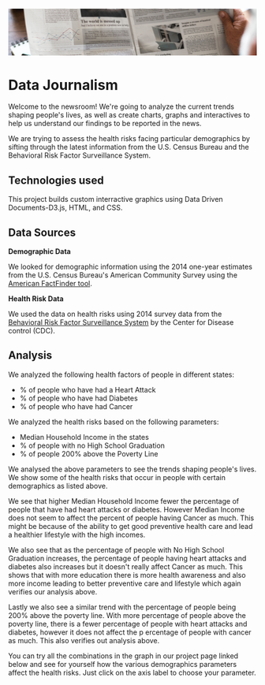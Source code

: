 ![data_journalism](images/news.png)

# Data Journalism
Welcome to the newsroom! We're going to analyze the current trends shaping people's lives, as well as create charts, graphs and interactives to help us understand our findings to be reported in the news. 

We are trying to assess the health risks facing particular demographics by sifting through the latest information from the U.S. Census Bureau and the Behavioral Risk Factor Surveillance System.

## Technologies used
This project builds custom interractive graphics using Data Driven Documents-D3.js, HTML, and CSS.

## Data Sources
**Demographic Data**

We looked for demographic information using the 2014 one-year estimates from the U.S. Census Bureau's American Community Survey using the [American FactFinder tool](https://factfinder.census.gov/faces/nav/jsf/pages/index.xhtml).


**Health Risk Data**

We used the data on health risks using 2014 survey data from the [Behavioral Risk Factor Surveillance System](https://chronicdata.cdc.gov/Behavioral-Risk-Factors/BRFSS-2014-Overall/5ra3-ixqq) by the Center for Disease control (CDC). 

## Analysis
We analyzed the following health factors of people in different states:
* % of people who have had a Heart Attack
* % of people who have had Diabetes
* % of people who have had Cancer

We analyzed the health risks based on the following parameters:
* Median Household Income in the states
* % of people with no High School Graduation
* % of people 200% above the Poverty Line


 We analysed the above parameters to see the trends shaping people's lives. We show some of the health risks that occur in people with certain demographics as listed above. 
 
 We see that higher Median Household Income fewer the percentage of people that have had heart attacks or diabetes. However Median Income does not seem to affect the percent of people having Cancer as much. This might be because of the ability to get good preventive health care and lead a healthier lifestyle with the high incomes. 
 
 We also see that as the percentage of people with No High School Graduation increases, the percentage of people having heart attacks and diabetes also increases but it doesn't really affect Cancer as much. This shows that with more education there is more health awareness and also more income leading to better preventive care and lifestyle which again verifies our analysis above. 
 
 Lastly we also see a similar trend with the percentage of people being 200% above the poverty line. With more percentage of people above the poverty line, there is a fewer percentage of people with heart attacks and diabetes, however it does not affect the p ercentage of people with cancer as much. This also verifies out analysis above. 
 
 You can try all the combinations in the graph in our project page linked below and see for yourself how the various demographics parameters affect the health risks. Just click on the axis label to choose your parameter.



            


